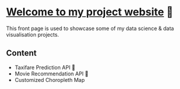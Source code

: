 # [Welcome to my project website](http://modiem.herokuapp.com/) :hatched_chick:
This front page is used to showcase some of my data science & data visualisation projects.

## Content
- Taxifare Prediction API :oncoming_taxi:
- Movie Recommendation API :movie_camera:
- Customized Choropleth Map






